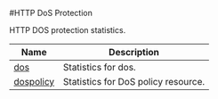 #HTTP DoS Protection

HTTP DOS protection statistics.


<table><thead><tr><th>Name</th><th>Description</th></tr></thead><tbody><tr><td><a href="../../../statistics/http-dos-protection/dos/dos">dos</a></td><td>Statistics for dos.</td><tr><tr><td><a href="../../../statistics/http-dos-protection/dospolicy/dospolicy">dospolicy</a></td><td>Statistics for DoS policy resource.</td><tr></tbody></table>

